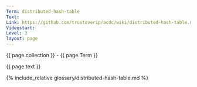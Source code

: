 ```yaml
---
Term: distributed-hash-table
Text: 
Link: https://github.com/trustoverip/acdc/wiki/distributed-hash-table.md
Videostart: 
Level: 3
layout: page
---
```


{{ page.collection }} - {{ page.Term }}

   {{ page.text }}

{% include_relative glossary/distributed-hash-table.md %}
